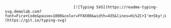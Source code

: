                                   [![Typing SVG](https://readme-typing-svg.demolab.com?font=Fira+Code&pause=1000&color=FFA500&width=435&lines=Hi%2C+I'm+Sky!;Welcome+to+my+GitHub!)](https://git.io/typing-svg)
